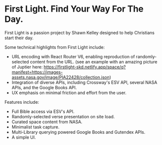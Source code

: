 # First Light. Find Your Way For The Day.

First Light is a passion project by Shawn Kelley designed to help Christians start their day.

Some technical highlights from First Light include:

- URL encoding with React Router V6, enabling reproduction of randomly-selected content from the URL. (see an example with an amazing picture of Juptier here: https://firstlight-skd.netlify.app/space/q?manifest=https://images-assets.nasa.gov/image/PIA22428/collection.json)
- Integration of diverse APIs, including Crossway's ESV API, several NASA APIs, and the Google Books API.
- UX emphasis on minimal friction and effort from the user.

Features include:

- Full Bible access via ESV's API.
- Randomly-selected verse presentation on site load.
- Curated space content from NASA.
- Minimalist task capture.
- Multi-Library querying powered Google Books and Gutendex APIs.
- A simple UI.
